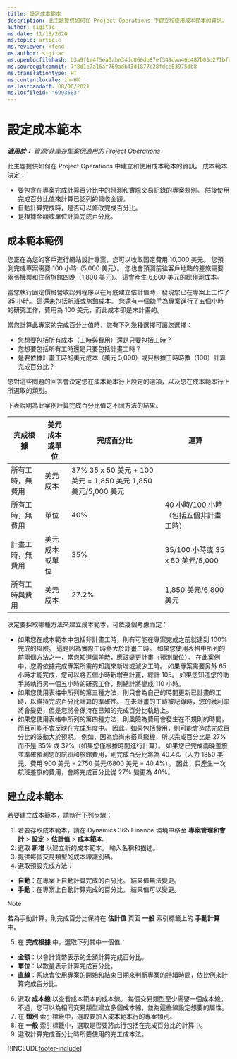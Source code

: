 ```yaml
---
title: 設定成本範本
description: 此主題提供如何在 Project Operations 中建立和使用成本範本的資訊。
author: sigitac
ms.date: 11/18/2020
ms.topic: article
ms.reviewer: kfend
ms.author: sigitac
ms.openlocfilehash: b3a9f1e4f5ea0abe34dc860db87ef349daa46c487b03d271bfe207868c521f39
ms.sourcegitcommit: 7f8d1e7a16af769adb43d1877c28fdce53975db8
ms.translationtype: HT
ms.contentlocale: zh-HK
ms.lasthandoff: 08/06/2021
ms.locfileid: "6993583"
---
```

# <a name="set-up-cost-templates"></a>設定成本範本

_**適用於：** 資源/非庫存型案例適用的 Project Operations_


此主題提供如何在 Project Operations 中建立和使用成本範本的資訊。 成本範本決定：

- 要包含在專案完成計算百分比中的預測和實際交易記錄的專案類別。 然後使用完成百分比值來計算已認列的營收金額。
- 自動計算完成時，是否可以修改完成百分比。
- 是根據金額或單位計算完成百分比。

## <a name="cost-template-example"></a>成本範本範例

您正在為您的客戶進行網站設計專案，您可以收取固定費用 10,000 美元。 您預測完成專案需要 100 小時（5,000 美元）。 您也會預測前往客戶地點的差旅需要兩張機票和住宿旅館四晚（1,800 美元）。 這會產生 6,800 美元的總預測成本。

當您執行固定價格營收認列程序以在月底建立估計值時，發現您已在專案上工作了 35 小時。 這還未包括航班或旅館成本。 您還有一個助手為專案進行了五個小時的研究工作，費用為 100 美元，而此成本卻是未計畫的。

當您計算此專案的完成百分比值時，您有下列幾種選擇可讓您選擇：

- 您想要包括所有成本（工時與費用）還是只要包括工時？
- 您想要包括所有工時還是只要包括計畫工時？
- 是要依據計畫工時的美元成本（美元 5,000）或只根據工時時數（100）計算完成百分比？

您對這些問題的回答會決定您在成本範本行上設定的選項，以及您在成本範本行上所選取的類別。

下表說明為此案例計算完成百分比值之不同方法的結果。

| 完成根據 | 美元成本或單位 | 完成百分比 | 運算 |
| --- | --- | --- | --- |
| 所有工時，無費用 | 美元成本 | 37% 35 x 50 美元 + 100 美元 = 1,850 美元 1,850 美元/5,000 美元 |
| 所有工時，無費用 | 單位  | 40% | 40 小時/100 小時（包括五個非計畫工時） |
| 計畫工時，無費用 | 美元成本或單位 | 35% | 35/100 小時或 35 x 50 美元/5,000 |
| 所有工時與費用 | 美元成本 | 27.2% | 1,850 美元/6,800 美元 |

決定要採取哪種方法來建立成本範本，可依幾個考慮而定：

- 如果您在成本範本中包括非計畫工時，則有可能在專案完成之前就達到 100% 完成的風險。 這是因為實際工時將大於計畫工時。 如果您使用表格中所列的前兩個方法之一，當您知道偏差時，應該變更計畫（預測單位）。 在此案例中，您將依據完成專案所需的知識來新增或減少工時。 如果專案需要另外 65 小時才能完成，您可以將五個小時新增至計畫，總計 105。 如果您知道您的助手將執行另一個五小時的研究工作，則總計將變成 110 小時。
- 如果您使用表格中所列的第三種方法，則只會為自己的時間更新已計畫的工時，以維持完成百分比計算的準確性。 在未計畫的工時被記錄時，您的獲利率將會變更，但是您將會保持在已知的完成百分比軌跡上。
- 如果您使用表格中所列的第四種方法，則風險為費用會發生在不規則的時間，而且可能不會反映在完成進度中。 因此，如果包括費用，則可能會造成完成百分比的波動大於預期。 例如，因為您尚未搭乘飛機，所以完成百分比是 27% 而不是 35% 或 37%（如果您僅根據時間進行計算）。 如果您已完成兩晚差旅並準確預測您的航班和旅館費用，則完成百分比將為 40.4%（人力 1850 美元、費用 900 美元 = 2750 美元/6800 美元 = 40.4%）。 因此，只產生一次航班差旅的費用，會將完成百分比從 27% 變更為 40%。

## <a name="create-cost-templates"></a>建立成本範本
若要建立成本範本，請執行下列步驟：

1. 若要存取成本範本，請在 Dynamics 365 Finance 環境中移至 **專案管理和會計** > **設定** > **估計值** > **成本範本**。
2. 選取 **新增** 以建立新的成本範本。 輸入名稱和描述。
3. 提供每個交易類型的成本線識別碼。
4. 選取預設完成方法：

  - **自動**：在專案上自動計算完成的百分比。 結果值無法變更。
  - **手動**：在專案上自動計算完成的百分比。 結果值可以變更。

  > [!NOTE]
  > 若為手動計算，則完成百分比保持在 **估計值** 頁面 **一般** 索引標籤上的 **手動計算** 中。

5. 在 **完成根據** 中，選取下列其中一個值：

  - **金額**：以會計貨幣表示的金額計算完成百分比。
  - **單位**：以數量表示計算完成百分比。
  - **直線**：系統會使用專案的開始和結束日期來判斷專案的持續時間，依比例來計算完成百分比。

6. 選取 **成本線** 以查看成本範本的成本線。 每個交易類型至少需要一個成本線。 不過，您可以為相同交易類型建立多個成本線，並為這些線設定想要的屬性。
7. 在 **類別** 索引標籤中，選取要加入成本範本行的專案類別。
8. 在 **一般** 索引標籤中，選取是否要將此行包括在完成百分比的計算中。
9. 選取計算完成百分比時所要使用的完工成本法。


[!INCLUDE[footer-include](../includes/footer-banner.md)]